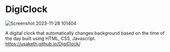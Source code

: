 # DigiClock
![Screenshot 2023-11-28 101404](https://github.com/usaketh/DigiClock/assets/64151405/4ac44040-eade-471c-a751-ce4a14a0ea04)

A digital clock that automatically changes background based on the time of the day built using HTML, CSS, Javascript.
https://usaketh.github.io/DigiClock/
